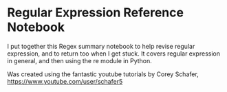 # Regular Expression Reference Notebook

I put together this Regex summary notebook to help revise regular expression, and to return too when I get stuck. It covers regular expression in general, and then using the re module in Python.

Was created using the fantastic youtube tutorials by Corey Schafer, https://www.youtube.com/user/schafer5
